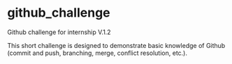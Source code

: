 # github_challenge

Github challenge for internship V.1.2

This short challenge is designed to demonstrate basic knowledge of Github (commit and push, branching, merge, conflict resolution, etc.).
